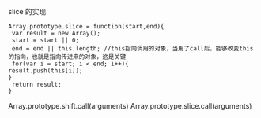 slice 的实现
```
Array.prototype.slice = function(start,end){
 var result = new Array();
 start = start || 0;
 end = end || this.length; //this指向调用的对象，当用了call后，能够改变this的指向，也就是指向传进来的对象，这是关键
 for(var i = start; i < end; i++){
result.push(this[i]);
}
 return result;
}
```

Array.prototype.shift.call(arguments)
Array.prototype.slice.call(arguments)